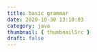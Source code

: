 ```yaml
---
title: basic grammar
date: 2020-10-30 13:10:03
category: java
thumbnail: { thumbnailSrc }
draft: false
---
```


